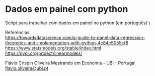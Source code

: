 # Dados em painel com python
Script para trabalhar com dados em painel no python (em português) \

Referências\
https://towardsdatascience.com/a-guide-to-panel-data-regression-theoretics-and-implementation-with-python-4c84c5055cf8 \
https://www.statsmodels.org/stable/index.html \
https://pypi.org/project/linearmodels/

Flávio Crispin Oliveira
Mestrando em Economia - UBI - Portugal
flavio.oliveira@ubi.pt
